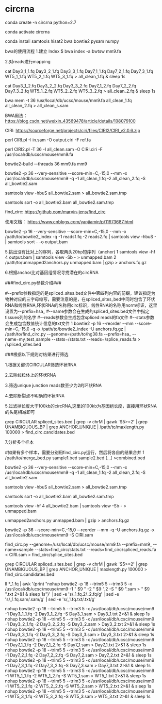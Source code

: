 # circrna

conda create -n circrna python=2.7

conda activate circrna

conda install samtools hisat2 bwa bowtie2 pysam numpy





bwa的使用流程
1.建立 Index
$ bwa index -a bwtsw mm9.fa

2.对reads进行mapping

cat Day3_1_1.fq  Day3_2_1.fq  Day3_3_1.fq  Day7_1_1.fq  Day7_2_1.fq  Day7_3_1.fq  WT5_1_1.fq  WT5_2_1.fq  WT5_3_1.fq > all_clean_1.fq & sleep 1s

cat Day3_1_2.fq  Day3_2_2.fq  Day3_3_2.fq  Day7_1_2.fq  Day7_2_2.fq  Day7_3_2.fq  WT5_1_2.fq  WT5_2_2.fq  WT5_3_2.fq > all_clean_2.fq & sleep 1s

bwa mem -t 36 /usr/local/db/ucsc/mouse/mm9.fa all_clean_1.fq all_clean_2.fq > all_clean_s.sam

BWA用法：
https://blog.csdn.net/weixin_43569478/article/details/108079100

CIRI:
https://sourceforge.net/projects/ciri/files/CIRI2/CIRI_v2.0.6.zip

perl CIRI.pl -I in.sam -O output.ciri -F ref.fa

perl CIRI2.pl -T 36 -I all_clean.sam -O CIRI.ciri -F /usr/local/db/ucsc/mouse/mm9.fa

bowtie2-build --threads 36 mm9.fa mm9 

bowtie2 -p 36 --very-sensitive --score-min=C,-15,0 --mm -x /usr/local/db/ucsc/mouse/mm9 -q -1 all_clean_1.fq -2 all_clean_2.fq -S all_bowtie2.sam

samtools view -hbuS all_bowtie2.sam > all_bowtie2.sam.tmp

samtools sort -o all_bowtie2.bam all_bowtie2.sam.tmp

find_circ:
https://github.com/marvin-jens/find_circ

使用文档：
https://www.cnblogs.com/yanjiamin/p/11973687.html


 bowtie2 -p 16 --very-sensitive --score-min=C,-15,0 --mm -x /path/to/bowtie2_index -q -1 reads1.fq -2 reads2.fq | samtools view -hbuS - | samtools sort - -o output.bam
 

5.挑出没有比对上的序列，各取两头20bp短序列（anchor)
1 samtools view -hf 4 output.bam | samtools view -Sb - > unmapped.bam
2 /path/to/unmapped2anchors.py unmapped.bam | gzip > anchors.fq.gz
 

6.根据anchor比对基因组情况寻找潜在的circRNA

###find_circ.py参数介绍###

#--prefix参数指定的是spliced_sites.bed文件中第四列内容的前缀，建议指定为物种对应的三字母缩写，需要注意的是，在spliced_sites_bed中同时包含了环状RNA和线性RNA,环状RNA的名称用circ标识，线性RNA的名称用norm标识，这里设置为--prefix=hsa_
#--name参数会在生成的spliced_sites.bed文件中指定tissues列的名字
#--reads参数会生成包含spliced reads的fa文件
#--stats参数会生成包含数值统计信息的txt文件
1 bowtie2 -p 16 --reorder --mm  --score-min=C,-15,0 -q -x /path/to/bowtie2_index -U anchors.fq.gz | /path/to/find_circ.py --genome=/path/to/hg38.fa --prefix=hsa_ --name=my_test_sample --stats=<run folder>/stats.txt --reads=<run folder>/splice_reads.fa > <run folder>/spliced_sites.bed
 

###根据以下规则对结果进行筛选

1.根据关键词CIRCULAR筛选环状RNA

2.去除线粒体上的环状RNA

3.筛选unique junction reads数至少为2的环状RNA

4.去除断裂点不明确的环状RNA

5.过滤掉长度大于100kb的circRNA,这里的100kb为基因组长度，直接用环状RNA的头尾相减即可

grep CIRCULAR spliced_sites.bed | grep -v chrM | gawk '$5>=2' | grep UNAMBIGUOUS_BP | grep ANCHOR_UNIQUE | /path/to/maxlength.py 100000 > find_circ.candidates.bed
 

7.分析多个样本

#如果有多个样本，需要分别用find_circ.py运行，然后将各自的结果合并
1 /path/to/merge_bed.py sample1.bed sample2.bed [...] >combined.bed


bowtie2 -p 36 --very-sensitive --score-min=C,-15,0 --mm -x /usr/local/db/ucsc/mouse/mm9 -q -1 all_clean_1.fq -2 all_clean_2.fq -S all_bowtie2.sam

samtools view -hbuS all_bowtie2.sam > all_bowtie2.sam.tmp

samtools sort -o all_bowtie2.bam all_bowtie2.sam.tmp


samtools view -hf 4 all_bowtie2.bam | samtools view -Sb - > unmapped.bam

unmapped2anchors.py unmapped.bam | gzip > anchors.fq.gz

bowtie2 -p 36 --score-min=C,-15,0 --reorder --mm -q -U anchors.fq.gz -x /usr/local/db/ucsc/mouse/mm9 -S CIRI.sam

find_circ.py --genome=/usr/local/db/ucsc/mouse/mm9.fa --prefix=mm9_ --name=sample --stats=find_circ/stats.txt --reads=find_circ/spliced_reads.fa < CIRI.sam > find_circ/splice_sites.bed

grep CIRCULAR spliced_sites.bed | grep -v chrM | gawk '$5>=2' | grep UNAMBIGUOUS_BP | grep ANCHOR_UNIQUE | maxlength.py 100000 > find_circ.candidates.bed




ll *_1.fq | awk '{print "nohup bowtie2 -p 18 --trim5 5 --trim3 5 -x /usr/local/db/ucsc/mouse/mm9 -1 " $9 " -2 " $9 ".2 -S " $9 ".sam > " $9 ".txt 2>&1 & sleep 1s"}' | sed -e 's/_1.fq.2/_2.fq/g' | sed -e 's/_1.fq.sam/.sam/g' | sed -e 's/_1.fq.txt/.txt/g'

nohup bowtie2 -p 18 --trim5 5 --trim3 5 -x /usr/local/db/ucsc/mouse/mm9 -1 Day3_1_1.fq -2 Day3_1_2.fq -S Day3_1.sam > Day3_1.txt 2>&1 & sleep 1s
nohup bowtie2 -p 18 --trim5 5 --trim3 5 -x /usr/local/db/ucsc/mouse/mm9 -1 Day3_2_1.fq -2 Day3_2_2.fq -S Day3_2.sam > Day3_2.txt 2>&1 & sleep 1s
nohup bowtie2 -p 18 --trim5 5 --trim3 5 -x /usr/local/db/ucsc/mouse/mm9 -1 Day3_3_1.fq -2 Day3_3_2.fq -S Day3_3.sam > Day3_3.txt 2>&1 & sleep 1s
nohup bowtie2 -p 18 --trim5 5 --trim3 5 -x /usr/local/db/ucsc/mouse/mm9 -1 Day7_1_1.fq -2 Day7_1_2.fq -S Day7_1.sam > Day7_1.txt 2>&1 & sleep 1s
nohup bowtie2 -p 18 --trim5 5 --trim3 5 -x /usr/local/db/ucsc/mouse/mm9 -1 Day7_2_1.fq -2 Day7_2_2.fq -S Day7_2.sam > Day7_2.txt 2>&1 & sleep 1s
nohup bowtie2 -p 18 --trim5 5 --trim3 5 -x /usr/local/db/ucsc/mouse/mm9 -1 Day7_3_1.fq -2 Day7_3_2.fq -S Day7_3.sam > Day7_3.txt 2>&1 & sleep 1s
nohup bowtie2 -p 18 --trim5 5 --trim3 5 -x /usr/local/db/ucsc/mouse/mm9 -1 WT5_1_1.fq -2 WT5_1_2.fq -S WT5_1.sam > WT5_1.txt 2>&1 & sleep 1s
nohup bowtie2 -p 18 --trim5 5 --trim3 5 -x /usr/local/db/ucsc/mouse/mm9 -1 WT5_2_1.fq -2 WT5_2_2.fq -S WT5_2.sam > WT5_2.txt 2>&1 & sleep 1s
nohup bowtie2 -p 18 --trim5 5 --trim3 5 -x /usr/local/db/ucsc/mouse/mm9 -1 WT5_3_1.fq -2 WT5_3_2.fq -S WT5_3.sam > WT5_3.txt 2>&1 & sleep 1s


